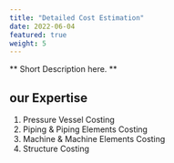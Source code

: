 ```yaml
---
title: "Detailed Cost Estimation"
date: 2022-06-04
featured: true
weight: 5
---
```


** Short Description here. **


## our Expertise

1. Pressure Vessel Costing
2. Piping & Piping Elements Costing
3. Machine & Machine Elements Costing
4. Structure Costing